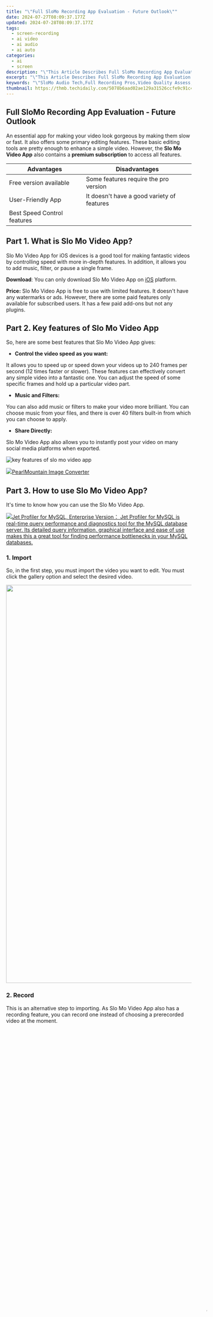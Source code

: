 ```yaml
---
title: "\"Full SloMo Recording App Evaluation - Future Outlook\""
date: 2024-07-27T08:09:37.177Z
updated: 2024-07-28T08:09:37.177Z
tags: 
  - screen-recording
  - ai video
  - ai audio
  - ai auto
categories: 
  - ai
  - screen
description: "\"This Article Describes Full SloMo Recording App Evaluation - Future Outlook\""
excerpt: "\"This Article Describes Full SloMo Recording App Evaluation - Future Outlook\""
keywords: "\"SloMo Audio Tech,Full Recording Pros,Video Quality Assess,Next-Gen Studio Review,SloMo Sound Advances,Future Recording Trends,High-Quality Record Eval\""
thumbnail: https://thmb.techidaily.com/5078b6aad02ae129a31526ccfe9c91c4fe1b8842e3ca1f0dfa365e65b92b5c5b.PNG
---
```


## Full SloMo Recording App Evaluation - Future Outlook

An essential app for making your video look gorgeous by making them slow or fast. It also offers some primary editing features. These basic editing tools are pretty enough to enhance a simple video. However, the **Slo Mo Video App** also contains a **premium subscription** to access all features.

| **Advantages**              | **Disadvantages**                          |
| --------------------------- | ------------------------------------------ |
| Free version available      | Some features require the pro version      |
| User-Friendly App           | It doesn't have a good variety of features |
| Best Speed Control features |                                            |

## Part 1\. What is Slo Mo Video App?

Slo Mo Video App for iOS devices is a good tool for making fantastic videos by controlling speed with more in-depth features. In addition, it allows you to add music, filter, or pause a single frame.

**Download**: You can only download Slo Mo Video App on [iOS](https://apps.apple.com/us/app/slo-mo-video-slow-motion-edit/id1056995900) platform.

**Price:** Slo Mo Video App is free to use with limited features. It doesn't have any watermarks or ads. However, there are some paid features only available for subscribed users. It has a few paid add-ons but not any plugins.

## Part 2\. Key features of Slo Mo Video App

So, here are some best features that Slo Mo Video App gives:

* **Control the video speed as you want:**

It allows you to speed up or speed down your videos up to 240 frames per second (12 times faster or slower). These features can effectively convert any simple video into a fantastic one. You can adjust the speed of some specific frames and hold up a particular video part.

* **Music and Filters:**

You can also add music or filters to make your video more brilliant. You can choose music from your files, and there is over 40 filters built-in from which you can choose to apply.

* **Share Directly:**

Slo Mo Video App also allows you to instantly post your video on many social media platforms when exported.

![key features of slo mo video app](https://images.wondershare.com/filmora/article-images/2022/09/slo-mo-app-review-1.jpeg)

<!-- affiliate ads begin -->
<a href="https://secure.2checkout.com/order/checkout.php?PRODS=4550420&QTY=1&AFFILIATE=108875&CART=1"><img src="https://www.pearlmountainsoft.com/n_img/product/pic/f_02.jpg" border="0">PearlMountain Image Converter</a>
<!-- affiliate ads end -->
## Part 3\. How to use Slo Mo Video App?

It's time to know how you can use the Slo Mo Video App.

<!-- affiliate ads begin -->
<a href="https://secure.2checkout.com/order/checkout.php?PRODS=4576829&QTY=1&AFFILIATE=108875&CART=1"><img src="https://secure.avangate.com/images/merchant/9e740b84bb48a64dde25061566299467/products/copy_1_jp_box_big.png" border="0">Jet Profiler for MySQL, Enterprise Version： Jet Profiler for MySQL is real-time query performance and diagnostics tool for the MySQL database server. Its detailed query information, graphical interface and ease of use makes this a great tool for finding performance bottlenecks in your MySQL databases. </a>
<!-- affiliate ads end -->
### 1\. Import

So, in the first step, you must import the video you want to edit. You must click the gallery option and select the desired video.

<!-- affiliate ads begin -->
<a href="https://versadesk.pxf.io/c/5597632/1892108/21290" target="_top" id="1892108"><img src="//a.impactradius-go.com/display-ad/21290-1892108" border="0" alt="" width="1080" height="1080"/></a><img height="0" width="0" src="https://imp.pxf.io/i/5597632/1892108/21290" style="position:absolute;visibility:hidden;" border="0" />
<!-- affiliate ads end -->
### 2\. Record

This is an alternative step to importing. As Slo Mo Video App also has a recording feature, you can record one instead of choosing a prerecorded video at the moment.

<!-- affiliate ads begin -->
<span id="1793213">
					<video width="1080" height="1620" style="cursor:pointer"
           poster="//a.impactradius-go.com/display-clicktoplayimage/1793213.jpeg"
           onclick="if(!this.playClicked){this.play();this.setAttribute('controls',true);this.playClicked=true;}">
	   <source src="//a.impactradius-go.com/display-ad/19135-1793213">
	   <img src="//a.impactradius-go.com/display-clicktoplayimage/1793213.jpeg" style="border: none; height: 100%; width: 100%; object-fit: contain">
	</video>
	<div style="width:1080px;text-align:center"><a href="javascript:window.open(decodeURIComponent('https%3A%2F%2Ftinyland.pxf.io%2Fc%2F5597632%2F1793213%2F19135'), '_blank');void(0);">Click here</a></div>
</span>
<img height="0" width="0" src="https://imp.pxf.io/i/5597632/1793213/19135" style="position:absolute;visibility:hidden;" border="0" />
<!-- affiliate ads end -->
### 3\. Basic Tools

You can use the tools shown at the screen's bottom. You have to click the tool and adjust it according to your need. The drawback here is that some tools require switching to the paid version.

### 4\. Export

Once you're all completed, you can click the export button at the top to save the video in your gallery. The videos are overall of good quality.

## Part 4\. Advantages and Disadvantages of Slo Mo Video App

These are some advantages and disadvantages of the Slo Mo Video App:

<!-- affiliate ads begin -->
<a href="https://shop.systoolsgroup.com/affiliate.php?ACCOUNT=SYSTOOBY&AFFILIATE=108875&PATH=https%3A%2F%2Fwww.systoolsgroup.com%3FAFFILIATE%3D108875%26RESOURCE%3D%2BSysTools%2BPDF%2BUnlocker"><img src="https://www.systoolsgroup.com/box/pdf-unlocker.png" border="0"></a>
<!-- affiliate ads end -->
### **Advantages:**

#### 1\. Easy Usage

Slo Mo Video App is very user-friendly. Even if you are a beginner-level video editor, you can give your video an outstanding look within minutes

#### 2\. Good Features in the free version

Overall, the free version contains many features. There are only a few features and add-ons in the premium package. That's the thing that makes the Slo Mo app stand out a lot as compared to other apps.

<!-- affiliate ads begin -->
<a href="https://secure.textstudio.com/order/checkout.php?PRODS=35633309&QTY=1&AFFILIATE=108875&CART=1"> <img src="https://secure.avangate.com/images/merchant/d6eb8222c9718486bdabce8b897380f7/products/3_premium-icon.png" border="0"> Take advantage of PREMIUM features for 12 months. 
Create your texts / logos without any limitation. 
No attribution required when downloading. 
No advertising on the website. 
 TextStudio.com  PREMIUM - Yearly Membership</a>
<!-- affiliate ads end -->
### **Disadvantages:**

#### 1\. Not Good Variety of Tools

The Slo Mo Video App's significant disadvantage is that it only contains a few limited features. There is a considerable lack of variety when it comes to editing tools.

#### 2\. High-cost packages

According to most users, the Slo Mo Video App's pricing is too high compared to what it offers.

## Part 5\. Best Slo Mo Video App Alternative on Desktop

Although Slo Mo Video App is beneficial for making excellent videos, especially with its speed control option, we can't say it's all enough. You must switch to desktop software to add some more awesome looks to your video because they can provide you with a lot more than this.

The best alternative to the Slo Mo Video App on Desktop is [Wondershare Filmora](https://tools.techidaily.com/wondershare/filmora/download/). It has a lot of killing features to make professional-level videos. Like, you can use [Speed Ramping](https://tools.techidaily.com/wondershare/filmora/download/) to manage the video speed more efficiently than ever to give your video a cinematic effect.

## Conclusion

In conclusion, Slo Mo Video is a helpful tool for editing simple footage into a great video. The free version of the app is good to use, but if you need more, you always have the option to switch to the pro version. Moreover, for desktop Wondershare Filmora is an all-enough video editor to do all things. Thanks for reading.

[Free Download](https://tools.techidaily.com/wondershare/filmora/download/)For Win 7 or later(64-bit)

[Free Download](https://tools.techidaily.com/wondershare/filmora/download/)For macOS 10.14 or later

Part 1\. What is Slo Mo Video App?

Slo Mo Video App for iOS devices is a good tool for making fantastic videos by controlling speed with more in-depth features. In addition, it allows you to add music, filter, or pause a single frame.

**Download**: You can only download Slo Mo Video App on [iOS](https://apps.apple.com/us/app/slo-mo-video-slow-motion-edit/id1056995900) platform.

**Price:** Slo Mo Video App is free to use with limited features. It doesn't have any watermarks or ads. However, there are some paid features only available for subscribed users. It has a few paid add-ons but not any plugins.

## Part 2\. Key features of Slo Mo Video App

So, here are some best features that Slo Mo Video App gives:

* **Control the video speed as you want:**

It allows you to speed up or speed down your videos up to 240 frames per second (12 times faster or slower). These features can effectively convert any simple video into a fantastic one. You can adjust the speed of some specific frames and hold up a particular video part.

* **Music and Filters:**

You can also add music or filters to make your video more brilliant. You can choose music from your files, and there is over 40 filters built-in from which you can choose to apply.

* **Share Directly:**

Slo Mo Video App also allows you to instantly post your video on many social media platforms when exported.

<!-- affiliate ads begin -->
<a href="https://tokenmetrics.sjv.io/c/5597632/1864921/20702" target="_top" id="1864921"><img src="//a.impactradius-go.com/display-ad/20702-1864921" border="0" alt="" width="1251" height="1042"/></a>
<!-- affiliate ads end -->
![key features of slo mo video app](https://images.wondershare.com/filmora/article-images/2022/09/slo-mo-app-review-1.jpeg)

## Part 3\. How to use Slo Mo Video App?

It's time to know how you can use the Slo Mo Video App.

<!-- affiliate ads begin -->
<a href="https://proteahair.pxf.io/c/5597632/1983634/23621" target="_top" id="1983634"><img src="//a.impactradius-go.com/display-ad/23621-1983634" border="0" alt="" width="320" height="100"/></a><img height="0" width="0" src="https://imp.pxf.io/i/5597632/1983634/23621" style="position:absolute;visibility:hidden;" border="0" />
<!-- affiliate ads end -->
### 1\. Import

So, in the first step, you must import the video you want to edit. You must click the gallery option and select the desired video.

<!-- affiliate ads begin -->
<a href="https://estore.zonealarm.com/order/checkout.php?PRODS=36245101&QTY=1&AFFILIATE=108875&CART=1"><img src="https://sc1.checkpoint.com/sc1/za/images/boxes/zang_box_trust.png" border="0">ZoneAlarm Extreme Security NextGen</a>
<!-- affiliate ads end -->
### 2\. Record

This is an alternative step to importing. As Slo Mo Video App also has a recording feature, you can record one instead of choosing a prerecorded video at the moment.

### 3\. Basic Tools

You can use the tools shown at the screen's bottom. You have to click the tool and adjust it according to your need. The drawback here is that some tools require switching to the paid version.

### 4\. Export

Once you're all completed, you can click the export button at the top to save the video in your gallery. The videos are overall of good quality.

## Part 4\. Advantages and Disadvantages of Slo Mo Video App

These are some advantages and disadvantages of the Slo Mo Video App:

<!-- affiliate ads begin -->
<a href="https://ephamedtechinc.pxf.io/c/5597632/2097467/26400?prodsku=B700" target="_top" id="2097467"><img src="//a.impactradius-go.com/display-ad/26400-2097467" border="0" alt="" width="640" height="640"/></a><img height="0" width="0" src="https://imp.pxf.io/i/5597632/2097467/26400" style="position:absolute;visibility:hidden;" border="0" />
<!-- affiliate ads end -->
### **Advantages:**

#### 1\. Easy Usage

Slo Mo Video App is very user-friendly. Even if you are a beginner-level video editor, you can give your video an outstanding look within minutes

#### 2\. Good Features in the free version

Overall, the free version contains many features. There are only a few features and add-ons in the premium package. That's the thing that makes the Slo Mo app stand out a lot as compared to other apps.

### **Disadvantages:**

#### 1\. Not Good Variety of Tools

The Slo Mo Video App's significant disadvantage is that it only contains a few limited features. There is a considerable lack of variety when it comes to editing tools.

#### 2\. High-cost packages

According to most users, the Slo Mo Video App's pricing is too high compared to what it offers.

<!-- affiliate ads begin -->
<a href="https://ephamedtechinc.pxf.io/c/5597632/2095385/26400" target="_top" id="2095385"><img src="//a.impactradius-go.com/display-ad/26400-2095385" border="0" alt="" width="1024" height="1024"/></a><img height="0" width="0" src="https://imp.pxf.io/i/5597632/2095385/26400" style="position:absolute;visibility:hidden;" border="0" />
<!-- affiliate ads end -->
## Part 5\. Best Slo Mo Video App Alternative on Desktop

Although Slo Mo Video App is beneficial for making excellent videos, especially with its speed control option, we can't say it's all enough. You must switch to desktop software to add some more awesome looks to your video because they can provide you with a lot more than this.

The best alternative to the Slo Mo Video App on Desktop is [Wondershare Filmora](https://tools.techidaily.com/wondershare/filmora/download/). It has a lot of killing features to make professional-level videos. Like, you can use [Speed Ramping](https://tools.techidaily.com/wondershare/filmora/download/) to manage the video speed more efficiently than ever to give your video a cinematic effect.

<!-- affiliate ads begin -->
<a href="https://sentrypc.7eer.net/c/5597632/398457/3022" target="_top" id="398457"><img src="//a.impactradius-go.com/display-ad/3022-398457" border="0" alt="www.sentrypc.com" width="980" height="120"/></a><img height="0" width="0" src="https://sentrypc.7eer.net/i/5597632/398457/3022" style="position:absolute;visibility:hidden;" border="0" />
<!-- affiliate ads end -->
## Conclusion

In conclusion, Slo Mo Video is a helpful tool for editing simple footage into a great video. The free version of the app is good to use, but if you need more, you always have the option to switch to the pro version. Moreover, for desktop Wondershare Filmora is an all-enough video editor to do all things. Thanks for reading.

[Free Download](https://tools.techidaily.com/wondershare/filmora/download/)For Win 7 or later(64-bit)

[Free Download](https://tools.techidaily.com/wondershare/filmora/download/)For macOS 10.14 or later

<ins class="adsbygoogle"
     style="display:block"
     data-ad-format="autorelaxed"
     data-ad-client="ca-pub-7571918770474297"
     data-ad-slot="1223367746"></ins>

<ins class="adsbygoogle"
     style="display:block"
     data-ad-format="autorelaxed"
     data-ad-client="ca-pub-7571918770474297"
     data-ad-slot="1223367746"></ins>



<ins class="adsbygoogle"
     style="display:block"
     data-ad-client="ca-pub-7571918770474297"
     data-ad-slot="8358498916"
     data-ad-format="auto"
     data-full-width-responsive="true"></ins>





<span class="atpl-alsoreadstyle">Also read:</span>
<div><ul>
<li><a href="https://instagram-video-files.techidaily.com/new-2024-approved-instagram-tutorial-implementing-a-clean-color-separation/"><u>[New] 2024 Approved  Instagram Tutorial  Implementing a Clean Color Separation</u></a></li>
<li><a href="https://facebook-videos.techidaily.com/new-2024-approved-pocket-sized-top-6-fb-lite-downloaders/"><u>[New] 2024 Approved  Pocket-Sized  Top 6 FB Lite Downloaders</u></a></li>
<li><a href="https://vp-tips.techidaily.com/new-2024-approved-quick-clicks-big-grins-the-kinemaster-way/"><u>[New] 2024 Approved  Quick Clicks, Big Grins  The KineMaster Way</u></a></li>
<li><a href="https://twitter-videos.techidaily.com/new-2024-approved-trending-tutorial-tracker/"><u>[New] 2024 Approved  Trending Tutorial Tracker</u></a></li>
<li><a href="https://extra-tips.techidaily.com/new-a-beginners-tutorial-on-using-luts-in-ar/"><u>[New] A Beginner's Tutorial on Using LUTs in AR</u></a></li>
<li><a href="https://extra-tips.techidaily.com/new-apples-silicon-spectrum-comparing-m1-pro-and-the-powerhouse-m1-max/"><u>[New] Apple's Silicon Spectrum  Comparing M1 Pro and the Powerhouse M1 Max</u></a></li>
<li><a href="https://extra-tips.techidaily.com/new-comprehensive-guide-to-platform-choice-and-management/"><u>[New] Comprehensive Guide to Platform Choice and Management</u></a></li>
<li><a href="https://facebook-video-content.techidaily.com/new-from-the-field-to-social-sharing-gopro-streams-on-facebookperiscope/"><u>[New] From the Field to Social Sharing  GoPro Streams on Facebook/Periscope</u></a></li>
<li><a href="https://facebook-video-recording.techidaily.com/new-your-guide-to-retracing-fbs-most-watched-videos-now-for-2024/"><u>[New] Your Guide to Retracing FB’s Most-Watched Videos, Now for 2024</u></a></li>
<li><a href="https://extra-tips.techidaily.com/updated-3-steps-to-create-professional-gopro-vlogs-ultimate-tutorial/"><u>[Updated] 3 Steps to Create Professional Gopro Vlogs Ultimate Tutorial</u></a></li>
<li><a href="https://extra-tips.techidaily.com/updated-audio-extraction-simplified-with-pazera-tools-in-the-new-era/"><u>[Updated] Audio Extraction Simplified with Pazera Tools in the New Era</u></a></li>
<li><a href="https://extra-tips.techidaily.com/updated-best-5-professional-drones-you-can-buy/"><u>[Updated] Best 5 Professional Drones You Can Buy</u></a></li>
<li><a href="https://youtube-video-recordings.techidaily.com/updated-crafting-prime-valorant-video-thumbnails-on-youtube/"><u>[Updated] Crafting Prime Valorant Video Thumbnails on YouTube</u></a></li>
<li><a href="https://discord-videos.techidaily.com/updated-in-2024-cancel-discord-server-pcmobile-methods/"><u>[Updated] In 2024, Cancel Discord Server  PC/Mobile Methods</u></a></li>
<li><a href="https://instagram-clips.techidaily.com/updated-instagram-and-youtube-synergy-sharing-video-links-in-stories/"><u>[Updated] Instagram and YouTube Synergy  Sharing Video Links in Stories</u></a></li>
<li><a href="https://extra-approaches.techidaily.com/updated-instagram-artistry-easy-steps-to-stunning-collage-photos/"><u>[Updated] Instagram Artistry  Easy Steps to Stunning Collage Photos</u></a></li>
<li><a href="https://extra-skills.techidaily.com/updated-pursuing-dynamic-visuals-the-ultimate-guide-for-converting-sdr-to-hdri/"><u>[Updated] Pursuing Dynamic Visuals  The Ultimate Guide for Converting SDR to HDRI</u></a></li>
<li><a href="https://youtube-blog.techidaily.com/ed-seamless-youtube-video-transfer-for-ios-devices-explained-for-2024/"><u>[Updated] Seamless YouTube Video Transfer for iOS Devices Explained for 2024</u></a></li>
<li><a href="https://instagram-clips.techidaily.com/updated-secure-5-insta-story-watchers-selection-for-2024/"><u>[Updated] Secure 5 Insta Story-Watchers' Selection for 2024</u></a></li>
<li><a href="https://instagram-video-files.techidaily.com/updated-step-by-step-guide-to-seamlessly-replace-backgrounds-on-instagram/"><u>[Updated] Step-by-Step Guide to Seamlessly Replace Backgrounds on Instagram</u></a></li>
<li><a href="https://instagram-videos.techidaily.com/updated-swipe-for-success-the-art-of-flipping-videos-on-instagram-for-2024/"><u>[Updated] Swipe for Success  The Art of Flipping Videos on Instagram for 2024</u></a></li>
<li><a href="https://video-capture.techidaily.com/updated-top-5-mac-snipping-utilities-essential-choices/"><u>[Updated] Top 5 Mac Snipping Utilities  Essential Choices</u></a></li>
<li><a href="https://extra-tips.techidaily.com/2024-approved-capturing-the-moment-expert-tips-for-amazing-android-slow-mo-videos/"><u>2024 Approved  Capturing the Moment  Expert Tips for Amazing Android Slow Mo Videos</u></a></li>
<li><a href="https://extra-approaches.techidaily.com/2024-approved-photographs-dancing-to-musical-rhythms/"><u>2024 Approved  Photographs Dancing to Musical Rhythms</u></a></li>
<li><a href="https://some-tips.techidaily.com/2024-approved-the-learners-handbook-of-av1-technology/"><u>2024 Approved  The Learner's Handbook of AV1 Technology</u></a></li>
<li><a href="https://instagram-clips.techidaily.com/2024-approved-unlock-the-secrets-of-effective-video-cropping-for-instagram/"><u>2024 Approved  Unlock the Secrets of Effective Video Cropping for Instagram</u></a></li>
<li><a href="https://youtube-data.techidaily.com/approved-video-channels-face-off-the-monetization-tale-of-two-titles/"><u>2024 Approved  Video Channels Face-Off  The Monetization Tale of Two Titles</u></a></li>
<li><a href="https://extra-tips.techidaily.com/accelerating-or-slowing-down-your-storys-timeline-on-insta-for-2024/"><u>Accelerating or Slowing Down Your Story's Timeline on Insta for 2024</u></a></li>
<li><a href="https://extra-tips.techidaily.com/adepts-compendium-of-fullscreen-insights-in-premiere-pro/"><u>Adept's Compendium of Fullscreen Insights in Premiere Pro</u></a></li>
<li><a href="https://extra-tips.techidaily.com/aerial-adventures-with-husqvarnas-x4-fpv-quadcopter/"><u>Aerial Adventures with Husqvarna's X4 FPV Quadcopter</u></a></li>
<li><a href="https://youtube-tips.techidaily.com/fy-your-videos-value-anywhere-on-multiple-devices-for-2024/"><u>Amplify Your Video's Value Anywhere on Multiple Devices for 2024</u></a></li>
<li><a href="https://extra-tips.techidaily.com/brilliant-hues-ranking-11-expert-color-correction-tutorials-for-2024/"><u>Brilliant Hues  Ranking 11 Expert Color Correction Tutorials for 2024</u></a></li>
<li><a href="https://extra-tips.techidaily.com/champion-smartphones-top-picks-for-excellent-video-quality/"><u>Champion Smartphones  Top Picks for Excellent Video Quality</u></a></li>
<li><a href="https://extra-tips.techidaily.com/cinemas-craftsmanship-the-best-camera-tricks-and-techniques-24-edition-for-2024/"><u>Cinema's Craftsmanship  The Best Camera Tricks & Techniques - '24 Edition for 2024</u></a></li>
<li><a href="https://extra-tips.techidaily.com/collage-crafting-hacks-for-real-time-facebook-updates/"><u>Collage Crafting Hacks for Real-Time Facebook Updates</u></a></li>
<li><a href="https://remote-screen-capture.techidaily.com/compreenhensive-guide-to-selecting-and-cultivating-valheim-seeds-for-2024/"><u>Compreenhensive Guide to Selecting & Cultivating Valheim Seeds for 2024</u></a></li>
<li><a href="https://extra-tips.techidaily.com/dissecting-the-social-media-landscape-the-case-of-triller-and-tiktok/"><u>Dissecting the Social Media Landscape  The Case of Triller & TikTok</u></a></li>
<li><a href="https://extra-tips.techidaily.com/diving-into-meta-vs-omni-realm-differences/"><u>Diving Into Meta Vs. Omni Realm Differences</u></a></li>
<li><a href="https://data-wizards.techidaily.com/exchanging-praise-check-fabios-it-recovery-tutorial/"><u>Exchanging Praise? Check Fabio's IT Recovery Tutorial</u></a></li>
<li><a href="https://extra-tips.techidaily.com/eyes-in-the-sky-full-review-of-djis-phantom-4-pro/"><u>Eyes in the Sky  Full Review of DJI's Phantom 4 Pro</u></a></li>
<li><a href="https://extra-tips.techidaily.com/from-idea-to-implementation-crafting-a-powerful-documntary-narrative/"><u>From Idea to Implementation  Crafting a Powerful Documntary Narrative</u></a></li>
<li><a href="https://phone-solutions.techidaily.com/how-to-bypass-frp-on-nokia-xr21-by-drfone-android-unlock-remove-google-frp/"><u>How To Bypass FRP on Nokia XR21</u></a></li>
<li><a href="https://phone-solutions.techidaily.com/how-to-bypass-iphone-xr-face-id-by-drfone-ios-unlock-ios-unlock/"><u>How to Bypass iPhone XR Face ID?</u></a></li>
<li><a href="https://android-location-track.techidaily.com/how-to-intercept-text-messages-on-nokia-c22-drfone-by-drfone-virtual-android/"><u>How to Intercept Text Messages on Nokia C22 | Dr.fone</u></a></li>
<li><a href="https://techidaily.com/how-to-upgrade-apple-iphone-12-pro-without-losing-data-drfone-by-drfone-ios-system-repair-ios-system-repair/"><u>How to Upgrade Apple iPhone 12 Pro without Losing Data? | Dr.fone</u></a></li>
<li><a href="https://extra-tips.techidaily.com/in-2024-10-groundbreaking-final-cut-pro-extensions/"><u>In 2024, 10 Groundbreaking Final Cut Pro Extensions</u></a></li>
<li><a href="https://extra-tips.techidaily.com/in-2024-ai-naming-power-the-top-ten-podcast-renamers/"><u>In 2024, AI Naming Power  The Top Ten Podcast Renamers</u></a></li>
<li><a href="https://extra-tips.techidaily.com/in-2024-audacitys-guide-to-effortless-audio-transitions/"><u>In 2024, Audacity's Guide to Effortless Audio Transitions</u></a></li>
<li><a href="https://activate-lock.techidaily.com/in-2024-best-ways-to-bypass-icloud-activation-lock-from-iphone-6s-plusipadipod-by-drfone-ios/"><u>In 2024, Best Ways to Bypass iCloud Activation Lock from iPhone 6s Plus/iPad/iPod</u></a></li>
<li><a href="https://extra-tips.techidaily.com/in-2024-crafting-the-perfect-voice-and-vision-for-docs/"><u>In 2024, Crafting the Perfect Voice and Vision for Docs</u></a></li>
<li><a href="https://android-pokemon-go.techidaily.com/in-2024-how-and-where-to-find-a-shiny-stone-pokemon-for-oppo-f23-5g-drfone-by-drfone-virtual-android/"><u>In 2024, How and Where to Find a Shiny Stone Pokémon For Oppo F23 5G? | Dr.fone</u></a></li>
<li><a href="https://extra-tips.techidaily.com/instabeats-intellectual-property-overview/"><u>InstaBeats  Intellectual Property Overview</u></a></li>
<li><a href="https://extra-tips.techidaily.com/journey-to-social-media-supremacy-top-9-secrets-to-becoming-an-instagram-star/"><u>Journey to Social Media Supremacy  Top 9 Secrets to Becoming an Instagram Star</u></a></li>
<li><a href="https://extra-tips.techidaily.com/mastering-gopro-videos-the-ultimate-guide/"><u>Mastering Gopro Videos  The Ultimate Guide</u></a></li>
<li><a href="https://extra-approaches.techidaily.com/mastering-the-art-of-viewing-youtube-video-reactions-and-votes-for-2024/"><u>Mastering the Art of Viewing YouTube Video Reactions and Votes for 2024</u></a></li>
<li><a href="https://extra-tips.techidaily.com/outlining-expenses-creating-a-music-video/"><u>Outlining Expenses  Creating a Music Video</u></a></li>
<li><a href="https://location-social.techidaily.com/set-your-preferred-job-location-on-linkedin-app-of-your-nokia-g22-drfone-by-drfone-virtual-android/"><u>Set Your Preferred Job Location on LinkedIn App of your Nokia G22 | Dr.fone</u></a></li>
<li><a href="https://extra-tips.techidaily.com/the-complete-guide-for-professional-livestreaming-using-zoom-on-youtube/"><u>The Complete Guide for Professional Livestreaming Using Zoom on YouTube</u></a></li>
<li><a href="https://facebook-video-footage.techidaily.com/the-pathway-to-recognition-youtubers-guide-to-personal-brands-for-2024/"><u>The Pathway to Recognition  YouTubers' Guide to Personal Brands for 2024</u></a></li>
<li><a href="https://extra-tips.techidaily.com/the-samsung-revolution-diving-deep-into-the-ue590-monitor-review/"><u>The Samsung Revolution - Diving Deep Into the UE590 Monitor Review</u></a></li>
<li><a href="https://extra-tips.techidaily.com/unleash-imagination-shaping-words-in-media-magic/"><u>Unleash Imagination  Shaping Words in Media Magic</u></a></li>
<li><a href="https://extra-tips.techidaily.com/unlocking-the-art-of-iphones-upside-down-photos/"><u>Unlocking the Art of iPhone's Upside-Down Photos</u></a></li>
<li><a href="https://extra-tips.techidaily.com/unraveling-the-mysteries-of-quantum-hdr/"><u>Unraveling the Mysteries of Quantum HDR</u></a></li>
<li><a href="https://ai-live-streaming.techidaily.com/updated-transform-youtube-live-with-these-must-know-secrets/"><u>Updated Transform YouTube Live with These Must-Know Secrets</u></a></li>
<li><a href="https://extra-tips.techidaily.com/which-streaming-application-leads-the-race-wirecast-or-obs/"><u>Which Streaming Application Leads the Race, Wirecast or OBS?</u></a></li>
<li><a href="https://extra-tips.techidaily.com/windows-phones-ultimate-guide-to-video-apps/"><u>Windows Phone's Ultimate Guide to Video Apps</u></a></li>
</ul></div>
